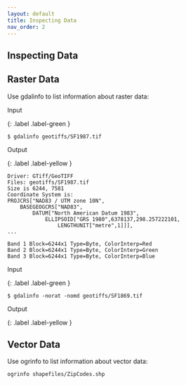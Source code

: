 ```yaml
---
layout: default
title: Inspecting Data
nav_order: 2
---
```


## Inspecting Data

## Raster Data

Use gdalinfo to list information about raster data:

Input

{: .label .label-green }
```
$ gdalinfo geotiffs/SF1987.tif
```

Output

{: .label .label-yellow }
```
Driver: GTiff/GeoTIFF
Files: geotiffs/SF1987.tif
Size is 6244, 7581
Coordinate System is:
PROJCRS["NAD83 / UTM zone 10N",
    BASEGEOGCRS["NAD83",
        DATUM["North American Datum 1983",
            ELLIPSOID["GRS 1980",6378137,298.257222101,
                LENGTHUNIT["metre",1]]],
...

Band 1 Block=6244x1 Type=Byte, ColorInterp=Red
Band 2 Block=6244x1 Type=Byte, ColorInterp=Green
Band 3 Block=6244x1 Type=Byte, ColorInterp=Blue
```

Input

{: .label .label-green }
```
$ gdalinfo -norat -nomd geotiffs/SF1869.tif
```

Output

{: .label .label-yellow }

## Vector Data

Use ogrinfo to list information about vector data:

```ogrinfo shapefiles/ZipCodes.shp```

